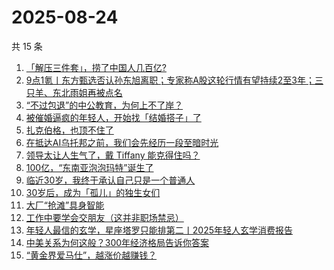# 2025-08-24

共 15 条

<!-- BEGIN 36KR -->
<!-- 最后更新时间 2025-08-24 03:18:25 +0800 -->
1. [「解压三件套」，捞了中国人几百亿?](https://36kr.com/p/3434773894516355)
1. [9点1氪丨东方甄选否认孙东旭离职；专家称A股这轮行情有望持续2至3年；三只羊、东北雨姐再被点名](https://36kr.com/p/3434703051050627)
1. [“不过包退”的中公教育，为何上不了岸？](https://36kr.com/p/3434816676548231)
1. [被催婚逼疯的年轻人，开始找「结婚搭子」了](https://36kr.com/p/3428039291063683)
1. [扎克伯格，也顶不住了](https://36kr.com/p/3434020962815621)
1. [在抵达AI乌托邦之前，我们会先经历一段至暗时光](https://36kr.com/p/3434919383355012)
1. [领导太让人生气了，戴 Tiffany 能克得住吗？](https://36kr.com/p/3433963070328201)
1. [100亿，“东南亚泡泡玛特”诞生了](https://36kr.com/p/3434850677198211)
1. [临近30岁，我终于承认自己只是一个普通人](https://36kr.com/p/3433885573451395)
1. [30岁后，成为「孤儿」的独生女们](https://36kr.com/p/3428035428241027)
1. [大厂“抢滩”具身智能](https://36kr.com/p/3434868097846659)
1. [工作中要学会交朋友（这并非职场禁忌）](https://36kr.com/p/3407007384407685)
1. [年轻人最信的玄学，星座塔罗只能排第二丨2025年轻人玄学消费报告](https://36kr.com/p/3428043689217409)
1. [中美关系为何这般？300年经济格局告诉你答案](https://36kr.com/p/3431082056650368)
1. [“黄金界爱马仕”，越涨价越赚钱？](https://36kr.com/p/3434843976748672)
<!-- END 36KR -->